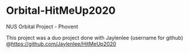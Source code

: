 # Orbital-HitMeUp2020
NUS Orbital Project - Phovent

This project was a duo project done with Jaylenlee (username for github) @https://github.com/Jaylenlee/HitMeUp2020
